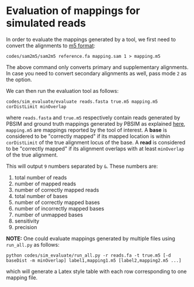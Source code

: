 # Evaluation of mappings for simulated reads

In order to evaluate the mappings generated by a tool, we first need to convert the alignments to [m5 format](https://github.com/PacificBiosciences/blasr/wiki/Blasr-Output-Format):
```
codes/sam2m5/sam2m5 reference.fa mapping.sam 1 > mapping.m5
```
The above command only converts primary and supplementary alignments. In case you need to convert secondary alignments as well, pass mode `2` as the option.

We can then run the evaluation tool as follows:
```
codes/sim_evaluate/evaluate reads.fasta true.m5 mapping.m5 corDistLimit minOverlap
```
where `reads.fasta` and `true.m5` respectively contain reads generated by PBSIM and ground truth mappings generated by PBSIM as explained [here](https://github.com/vpc-ccg/lordfast-extra/blob/master/docs/sim_human.md), `mapping.m5` are mappings reported by the tool of interest. A **base** is considered to be "correctly mapped" if its mapped location is within `corDistLimit` of the true alignment locus of the base. A **read** is considered to be "correctly mapped" if its alignment overlaps with at least `minOverlap` of the true alignment.

This will output `9` numbers separated by `&`. These numbers are:
1. total number of reads
2. number of mapped reads
3. number of correctly mapped reads
4. total number of bases
5. number of correctly mapped bases
6. number of incorrectly mapped bases
7. number of unmapped bases
8. sensitivity
9. precision

**NOTE:** One could evaluate mappings generated by multiple files using `run_all.py` as follows:
```
python codes/sim_evaluate/run_all.py -r reads.fa -t true.m5 [-d baseDist -m minOverlap] label1,mapping1.m5 [label2,mapping2.m5 ...]
```
which will generate a Latex style table with each row corresponding to one mapping file.
